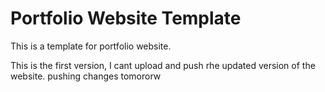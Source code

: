 # Portfolio Website Template 
This is a template for portfolio website.

This is the first version, I cant upload and push rhe updated version of the website.
pushing changes tomororw